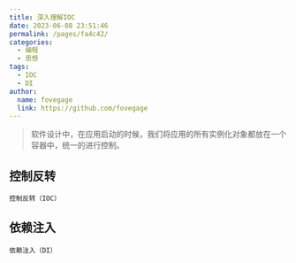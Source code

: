 ```yaml
---
title: 深入理解IOC
date: 2023-06-08 23:51:46
permalink: /pages/fa4c42/
categories:
  - 编程
  - 思想
tags:
  - IOC
  - DI
author:
  name: fovegage
  link: https://github.com/fovegage
---
```


> 软件设计中，在应用启动的时候，我们将应用的所有实例化对象都放在一个容器中，统一的进行控制。

## 控制反转

```
控制反转（IOC）
```

## 依赖注入

```
依赖注入（DI）
```